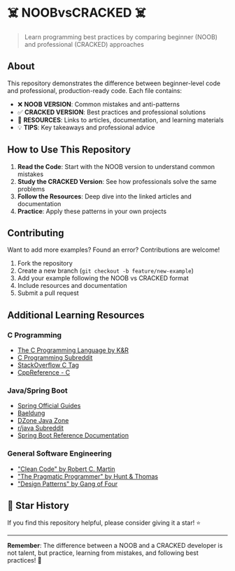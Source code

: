 # ☠️ NOOBvsCRACKED ☠️

> Learn programming best practices by comparing beginner (NOOB) and professional (CRACKED) approaches 

##  About

This repository demonstrates the difference between beginner-level code and professional, production-ready code. Each file contains:
- ❌ **NOOB VERSION**: Common mistakes and anti-patterns
- ✅ **CRACKED VERSION**: Best practices and professional solutions
- 📖 **RESOURCES**: Links to articles, documentation, and learning materials
- 💡 **TIPS**: Key takeaways and professional advice


##  How to Use This Repository

1. **Read the Code**: Start with the NOOB version to understand common mistakes
2. **Study the CRACKED Version**: See how professionals solve the same problems
3. **Follow the Resources**: Deep dive into the linked articles and documentation
4. **Practice**: Apply these patterns in your own projects



##  Contributing

Want to add more examples? Found an error? Contributions are welcome!

1. Fork the repository
2. Create a new branch (`git checkout -b feature/new-example`)
3. Add your example following the NOOB vs CRACKED format
4. Include resources and documentation
5. Submit a pull request


##  Additional Learning Resources

### C Programming
- [The C Programming Language by K&R](https://www.amazon.com/Programming-Language-2nd-Brian-Kernighan/dp/0131103628)
- [C Programming Subreddit](https://www.reddit.com/r/C_Programming/)
- [StackOverflow C Tag](https://stackoverflow.com/questions/tagged/c)
- [CppReference - C](https://en.cppreference.com/w/c)

### Java/Spring Boot
- [Spring Official Guides](https://spring.io/guides)
- [Baeldung](https://www.baeldung.com/)
- [DZone Java Zone](https://dzone.com/java-jdk-development-tutorials-tools-news)
- [r/java Subreddit](https://www.reddit.com/r/java/)
- [Spring Boot Reference Documentation](https://docs.spring.io/spring-boot/docs/current/reference/html/)

### General Software Engineering
- ["Clean Code" by Robert C. Martin](https://www.amazon.com/Clean-Code-Handbook-Software-Craftsmanship/dp/0132350882)
- ["The Pragmatic Programmer" by Hunt & Thomas](https://www.amazon.com/Pragmatic-Programmer-journey-mastery-Anniversary/dp/0135957052)
- ["Design Patterns" by Gang of Four](https://www.amazon.com/Design-Patterns-Elements-Reusable-Object-Oriented/dp/0201633612)

## 🌟 Star History

If you find this repository helpful, please consider giving it a star! ⭐

---

**Remember**: The difference between a NOOB and a CRACKED developer is not talent, but practice, learning from mistakes, and following best practices! 🚀
